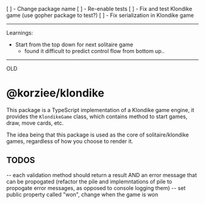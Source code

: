 [ ] - Change package name
[ ] - Re-enable tests
[ ] - Fix and test Klondike game (use gopher package to test?)
[ ] - Fix serialization in Klondike game

---

Learnings:

- Start from the top down for next solitaire game
  - found it difficult to predict control flow from bottom up..

---

OLD

# @korziee/klondike

This package is a TypeScript implementation of a Klondike game engine, it provides the `KlondikeGame` class, which contains method to start games, draw, move cards, etc.

The idea being that this package is used as the core of solitaire/klondike games, regardless of how you choose to render it.

## TODOS

-- each validation method should return a result AND an error message that can be propogated (refactor the pile and implemntations of pile to propogate error messages, as opposed to console logging them)
-- set public property called "won", change when the game is won
